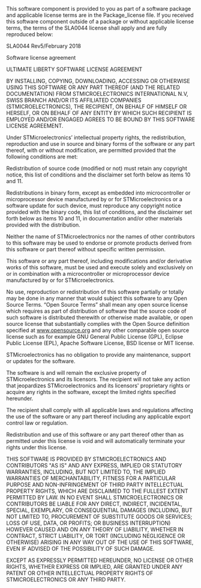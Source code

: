 This software component is provided to you as part of a software package and applicable license terms are in the Package_license file. If you received this software component outside of a package or without applicable license terms, the terms of the SLA0044 license shall apply and are fully reproduced below:

SLA0044 Rev5/February 2018

Software license agreement

ULTIMATE LIBERTY SOFTWARE LICENSE AGREEMENT

BY INSTALLING, COPYING, DOWNLOADING, ACCESSING OR OTHERWISE USING THIS SOFTWARE OR ANY PART THEREOF (AND THE RELATED DOCUMENTATION) FROM STMICROELECTRONICS INTERNATIONAL N.V, SWISS BRANCH AND/OR ITS AFFILIATED COMPANIES (STMICROELECTRONICS), THE RECIPIENT, ON BEHALF OF HIMSELF OR HERSELF, OR ON BEHALF OF ANY ENTITY BY WHICH SUCH RECIPIENT IS EMPLOYED AND/OR ENGAGED AGREES TO BE BOUND BY THIS SOFTWARE LICENSE AGREEMENT.

Under STMicroelectronics’ intellectual property rights, the redistribution, reproduction and use in source and binary forms of the software or any part thereof, with or without modification, are permitted provided that the following conditions are met:

Redistribution of source code (modified or not) must retain any copyright notice, this list of conditions and the disclaimer set forth below as items 10 and 11.

Redistributions in binary form, except as embedded into microcontroller or microprocessor device manufactured by or for STMicroelectronics or a software update for such device, must reproduce any copyright notice provided with the binary code, this list of conditions, and the disclaimer set forth below as items 10 and 11, in documentation and/or other materials provided with the distribution.

Neither the name of STMicroelectronics nor the names of other contributors to this software may be used to endorse or promote products derived from this software or part thereof without specific written permission.

This software or any part thereof, including modifications and/or derivative works of this software, must be used and execute solely and exclusively on or in combination with a microcontroller or microprocessor device manufactured by or for STMicroelectronics.

No use, reproduction or redistribution of this software partially or totally may be done in any manner that would subject this software to any Open Source Terms. “Open Source Terms” shall mean any open source license which requires as part of distribution of software that the source code of such software is distributed therewith or otherwise made available, or open source license that substantially complies with the Open Source definition specified at www.opensource.org and any other comparable open source license such as for example GNU General Public License (GPL), Eclipse Public License (EPL), Apache Software License, BSD license or MIT license.

STMicroelectronics has no obligation to provide any maintenance, support or updates for the software.

The software is and will remain the exclusive property of STMicroelectronics and its licensors. The recipient will not take any action that jeopardizes STMicroelectronics and its licensors' proprietary rights or acquire any rights in the software, except the limited rights specified hereunder.

The recipient shall comply with all applicable laws and regulations affecting the use of the software or any part thereof including any applicable export control law or regulation.

Redistribution and use of this software or any part thereof other than as permitted under this license is void and will automatically terminate your rights under this license.

THIS SOFTWARE IS PROVIDED BY STMICROELECTRONICS AND CONTRIBUTORS "AS IS" AND ANY EXPRESS, IMPLIED OR STATUTORY WARRANTIES, INCLUDING, BUT NOT LIMITED TO, THE IMPLIED WARRANTIES OF MERCHANTABILITY, FITNESS FOR A PARTICULAR PURPOSE AND NON-INFRINGEMENT OF THIRD PARTY INTELLECTUAL PROPERTY RIGHTS, WHICH ARE DISCLAIMED TO THE FULLEST EXTENT PERMITTED BY LAW. IN NO EVENT SHALL STMICROELECTRONICS OR CONTRIBUTORS BE LIABLE FOR ANY DIRECT, INDIRECT, INCIDENTAL, SPECIAL, EXEMPLARY, OR CONSEQUENTIAL DAMAGES (INCLUDING, BUT NOT LIMITED TO, PROCUREMENT OF SUBSTITUTE GOODS OR SERVICES; LOSS OF USE, DATA, OR PROFITS; OR BUSINESS INTERRUPTION) HOWEVER CAUSED AND ON ANY THEORY OF LIABILITY, WHETHER IN CONTRACT, STRICT LIABILITY, OR TORT (INCLUDING NEGLIGENCE OR OTHERWISE) ARISING IN ANY WAY OUT OF THE USE OF THIS SOFTWARE, EVEN IF ADVISED OF THE POSSIBILITY OF SUCH DAMAGE.

EXCEPT AS EXPRESSLY PERMITTED HEREUNDER, NO LICENSE OR OTHER RIGHTS, WHETHER EXPRESS OR IMPLIED, ARE GRANTED UNDER ANY PATENT OR OTHER INTELLECTUAL PROPERTY RIGHTS OF STMICROELECTRONICS OR ANY THIRD PARTY.